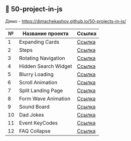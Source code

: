 ## :ledger: 50-project-in-js

Демо - https://dimachekashov.github.io/50-projects-in-js/

| №  | Название проекта      | Ссылка                                                                                      |
| -- | --------------------- | ------------------------------------------------------------------------------------------- |
| 1  | Expanding Cards       | [Ссылка](https://dimachekashov.github.io/50-projects-in-js/ExpandingCards-1/index.html)     |
| 2  | Steps                 | [Ссылка](https://dimachekashov.github.io/50-projects-in-js/Steps-2/index.html)              |
| 3  | Rotating Navigation   | [Ссылка](https://dimachekashov.github.io/50-projects-in-js/RotatingNavigation-3/index.html) |
| 4  | Hidden Search Widget  | [Ссылка](https://dimachekashov.github.io/50-projects-in-js/HiddenSearchWidget-4/index.html) |
| 5  | Blurry Loading        | [Ссылка](https://dimachekashov.github.io/50-projects-in-js/BlurryLoading-5/index.html)      |
| 6  | Scroll Animation      | [Ссылка](https://dimachekashov.github.io/50-projects-in-js/ScrollAnimation-6/index.html)    |
| 7  | Split Landing Page    | [Ссылка](https://dimachekashov.github.io/50-projects-in-js/SplitLandingPage-7/index.html)   |
| 8  | Form Wave Animation   | [Ссылка](https://dimachekashov.github.io/50-projects-in-js/FormWaveAnimation-8/index.html)  |
| 9  | Sound Board           | [Ссылка](https://dimachekashov.github.io/50-projects-in-js/SoundBoard-9/index.html)         |
| 10 | Dad Jokes             | [Ссылка](https://dimachekashov.github.io/50-projects-in-js/DadJokes-10/index.html)          |
| 11 | Event KeyCodes        | [Ссылка](https://dimachekashov.github.io/50-projects-in-js/EventKeyCodes-11/index.html)     |
| 12 | FAQ Collapse          | [Ссылка](https://dimachekashov.github.io/50-projects-in-js/FAQCollapse-12/index.html)       |